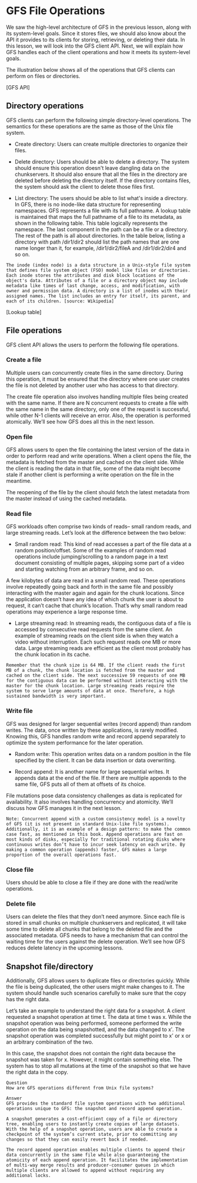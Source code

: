 # GFS File Operations
We saw the high-level architecture of GFS in the previous lesson, along with its system-level goals. Since it stores files, we should also know about the API it provides to its clients for storing, retrieving, or deleting their data. In this lesson, we will look into the GFS client API. Next, we will explain how GFS handles each of the client operations and how it meets its system-level goals.

The illustration below shows all of the operations that GFS clients can perform on files or directories.

[GFS API]

## Directory operations
GFS clients can perform the following simple directory-level operations. The semantics for these operations are the same as those of the Unix file system.

- Create directory: Users can create multiple directories to organize their files.

- Delete directory: Users should be able to delete a directory. The system should ensure this operation doesn't leave dangling data on the chunkservers. It should also ensure that all the files in the directory are deleted before deleting the directory itself. If the directory contains files, the system should ask the client to delete those files first.

- List directory: The users should be able to list what's inside a directory. In GFS, there is no inode-like data structure for representing namespaces. GFS represents a file with its full pathname. A lookup table is maintained that maps the full pathname of a file to its metadata, as shown in the following table. This table logically represents the namespace. The last component in the path can be a file or a directory. The rest of the path is all about directories. In the table below, listing a directory with path /dir1/dir2 should list the path names that are one name longer than it, for example, /dir1/dir2/fileA and /dir1/dir2/dir4 and so on.

```
The inode (index node) is a data structure in a Unix-style file system that defines file system object (FSO) model like files or directories. Each inode stores the attributes and disk block locations of the object's data. Attributes of a file or a directory object may include metadata like times of last change, access, and modification, with owner and permission data. A directory is a list of inodes with their assigned names. The list includes an entry for itself, its parent, and each of its children. [source: Wikipedia]
```

[Lookup table]

## File operations
GFS client API allows the users to perform the following file operations.



### Create a file
Multiple users can concurrently create files in the same directory. During this operation, it must be ensured that the directory where one user creates the file is not deleted by another user who has access to that directory.

The create file operation also involves handling multiple files being created with the same name. If there are N concurrent requests to create a file with the same name in the same directory, only one of the request is successful, while other N-1 clients will receive an error. Also, the operation is performed atomically. We’ll see how GFS does all this in the next lesson.

### Open file
GFS allows users to open the file containing the latest version of the data in order to perform read and write operations. When a client opens the file, the metadata is fetched from the master and cached on the client side. While the client is reading the data in that file, some of the data might become stale if another client is performing a write operation on the file in the meantime.

The reopening of the file by the client should fetch the latest metadata from the master instead of using the cached metadata.

### Read file
GFS workloads often comprise two kinds of reads– small random reads, and large streaming reads. Let’s look at the difference between the two below:

- Small random read: This kind of read accesses a part of the file data at a random position/offset. Some of the examples of random read operations include jumping/scrolling to a random page in a text document consisting of multiple pages, skipping some part of a video and starting watching from an arbitrary frame, and so on.

A few kilobytes of data are read in a small random read. These operations involve repeatedly going back and forth in the same file and possibly interacting with the master again and again for the chunk locations. Since the application doesn’t have any idea of which chunk the user is about to request, it can’t cache that chunk’s location. That’s why small random read operations may experience a large response time.

- Large streaming read: In streaming reads, the contiguous data of a file is accessed by consecutive read requests from the same client. An example of streaming reads on the client side is when they watch a video without interruption. Each such request reads one MB or more data. Large streaming reads are efficient as the client most probably has the chunk location in its cache.

```
Remember that the chunk size is 64 MB. If the client reads the first MB of a chunk, the chunk location is fetched from the master and cached on the client side. The next successive 59 requests of one MB for the contiguous data can be performed without interacting with the master for the chunk location. Large streaming reads require the system to serve large amounts of data at once. Therefore, a high sustained bandwidth is very important.
```
### Write file
GFS was designed for larger sequential writes (record append) than random writes. The data, once written by these applications, is rarely modified. Knowing this, GFS handles random write and record append separately to optimize the system performance for the later operation.




- Random write: This operation writes data on a random position in the file specified by the client. It can be data insertion or data overwriting.

- Record append: It is another name for large sequential writes. It appends data at the end of the file. If there are multiple appends to the same file, GFS puts all of them at offsets of its choice.

File mutations pose data consistency challenges as data is replicated for availability. It also involves handling concurrency and atomicity. We’ll discuss how GFS manages it in the next lesson.
```
Note: Concurrent append with a custom consistency model is a novelty of GFS (it is not present in standard Unix-like file systems). Additionally, it is an example of a design pattern: to make the common case fast, as mentioned in this book. Append operations are fast on most kinds of disks, especially for traditional rotating disks where continuous writes don’t have to incur seek latency on each write. By making a common operation (appends) faster, GFS makes a large proportion of the overall operations fast.
```

### Close file
Users should be able to close a file if they are done with the read/write operations.



### Delete file
Users can delete the files that they don’t need anymore. Since each file is stored in small chunks on multiple chunkservers and replicated, it will take some time to delete all chunks that belong to the deleted file and the associated metadata. GFS needs to have a mechanism that can control the waiting time for the users against the delete operation. We’ll see how GFS reduces delete latency in the upcoming lessons.

## Snapshot file/directory
Additionally, GFS allows users to duplicate files or directories quickly. While the file is being duplicated, the other users might make changes to it. The system should handle such scenarios carefully to make sure that the copy has the right data.

Let’s take an example to understand the right data for a snapshot. A client requested a snapshot operation at time t. The data at time t was x. While the snapshot operation was being performed, someone performed the write operation on the data being snapshotted, and the data changed to x′. The snapshot operation was completed successfully but might point to x' or x or an arbitrary combination of the two.


In this case, the snapshot does not contain the right data because the snapshot was taken for x. However, it might contain something else. The system has to stop all mutations at the time of the snapshot so that we have the right data in the copy.

```
Question
How are GFS operations different from Unix file systems?

Answer
GFS provides the standard file system operations with two additional operations unique to GFS: the snapshot and record append operation.

A snapshot generates a cost-efficient copy of a file or directory tree, enabling users to instantly create copies of large datasets. With the help of a snapshot operation, users are able to create a checkpoint of the system’s current state, prior to committing any changes so that they can easily revert back if needed.

The record append operation enables multiple clients to append their data concurrently in the same file while also guaranteeing the atomicity of each append operation. It facilitates the implementation of multi-way merge results and producer-consumer queues in which multiple clients are allowed to append without requiring any additional locks.
```
